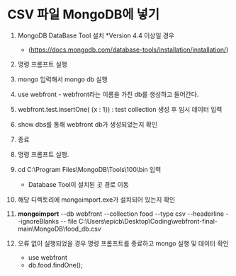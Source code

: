 # CSV 파일 MongoDB에 넣기

 1. MongoDB DataBase Tool 설치 *Version 4.4 이상일 경우

    - (https://docs.mongodb.com/database-tools/installation/installation/)

 2. 명령 프롬프트 실행

 3. mongo 입력해서 mongo db 실행

 4. use webfront - webfront라는 이름을 가진 db를 생성하고 들어간다.

 5. webfront.test.insertOne( {x : 1}) : test collection 생성 후 임시 데이터 입력

 6. show dbs를 통해 webfront db가 생성되었는지 확인

 7. 종료

 8. 명령 프롬프트 실행. 

 9. cd C:\Program Files\MongoDB\Tools\100\bin  입력

    - Database Tool이 설치된 곳 경로 이동

 10. 해당 디렉토리에 mongoimport.exe가 설치되어 있는지 확인

 11. **mongoimport** --db webfront --collection food --type csv --headerline --ignoreBlanks -- file C:\Users\epicb\Desktop\Coding\webfront-final-main\MongoDB\\food_db.csv

 12. 오류 없이 실행되었을 경우 명령 프롬프트를 종료하고 mongo 실행 및 데이터 확인

     - use webfront 
     - db.food.findOne();

     

